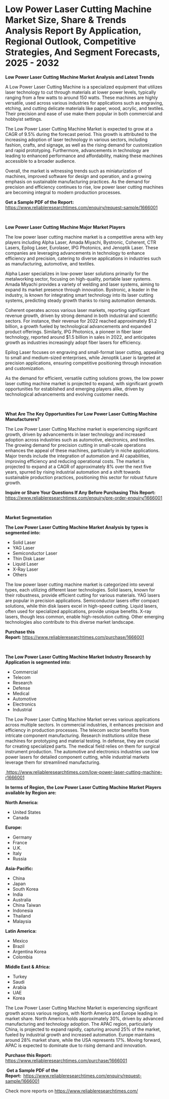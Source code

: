 <p><h1>Low Power Laser Cutting Machine Market Size, Share & Trends Analysis Report By Application, Regional Outlook, Competitive Strategies, And Segment Forecasts, 2025 - 2032</h1></p><p><strong>Low Power Laser Cutting Machine Market Analysis and Latest Trends</strong></p>
<p><p>A Low Power Laser Cutting Machine is a specialized equipment that utilizes laser technology to cut through materials at lower power levels, typically ranging from a few watts to around 150 watts. These machines are highly versatile, used across various industries for applications such as engraving, etching, and cutting delicate materials like paper, wood, acrylic, and textiles. Their precision and ease of use make them popular in both commercial and hobbyist settings.</p><p>The Low Power Laser Cutting Machine Market is expected to grow at a CAGR of 9.5% during the forecast period. This growth is attributed to the increasing adoption of laser technology in various sectors, including fashion, crafts, and signage, as well as the rising demand for customization and rapid prototyping. Furthermore, advancements in technology are leading to enhanced performance and affordability, making these machines accessible to a broader audience.</p><p>Overall, the market is witnessing trends such as miniaturization of machines, improved software for design and operation, and a growing emphasis on sustainable manufacturing practices. As the demand for precision and efficiency continues to rise, low power laser cutting machines are becoming integral to modern production processes.</p></p>
<p><strong>Get a Sample PDF of the Report:&nbsp;</strong> <a href="https://www.reliableresearchtimes.com/enquiry/request-sample/1666001?utm_campaign=2822&utm_medium=2&utm_source=Github&utm_content=ia&utm_term=27022025&utm_id=low-power-laser-cutting-machine">https://www.reliableresearchtimes.com/enquiry/request-sample/1666001</a></p>
<p>&nbsp;</p>
<p><strong>Low Power Laser Cutting Machine Major Market Players</strong></p>
<p><p>The low power laser cutting machine market is a competitive arena with key players including Alpha Laser, Amada Miyachi, Bystronic, Coherent, CTR Lasers, Epilog Laser, Eurolaser, IPG Photonics, and Jenoptik Laser. These companies are leveraging advancements in technology to enhance efficiency and precision, catering to diverse applications in industries such as manufacturing, automotive, and textiles. </p><p>Alpha Laser specializes in low-power laser solutions primarily for the metalworking sector, focusing on high-quality, portable laser systems. Amada Miyachi provides a variety of welding and laser systems, aiming to expand its market presence through innovation. Bystronic, a leader in the industry, is known for integrating smart technology into its laser cutting systems, predicting steady growth thanks to rising automation demands.</p><p>Coherent operates across various laser markets, reporting significant revenue growth, driven by strong demand in both industrial and scientific sectors. For instance, their revenue for 2022 reached approximately $1.2 billion, a growth fueled by technological advancements and expanded product offerings. Similarly, IPG Photonics, a pioneer in fiber laser technology, reported around $1.5 billion in sales in 2022, and anticipates growth as industries increasingly adopt fiber lasers for efficiency.</p><p>Epilog Laser focuses on engraving and small-format laser cutting, appealing to small and medium-sized enterprises, while Jenoptik Laser is targeted at precision applications, ensuring competitive positioning through innovation and customization.</p><p>As the demand for efficient, versatile cutting solutions grows, the low power laser cutting machine market is projected to expand, with significant growth opportunities for established and emerging players alike, driven by technological advancements and evolving customer needs.</p></p>
<p>&nbsp;</p>
<p><strong>What Are The Key Opportunities For Low Power Laser Cutting Machine Manufacturers?</strong></p>
<p><p>The Low Power Laser Cutting Machine market is experiencing significant growth, driven by advancements in laser technology and increased adoption across industries such as automotive, electronics, and textiles. The growing demand for precision cutting in small-scale operations enhances the appeal of these machines, particularly in niche applications. Major trends include the integration of automation and AI capabilities, improving efficiency and reducing operational costs. The market is projected to expand at a CAGR of approximately 8% over the next five years, spurred by rising industrial automation and a shift towards sustainable production practices, positioning this sector for robust future growth.</p></p>
<p><strong>Inquire or Share Your Questions If Any Before Purchasing This Report:</strong> <a href="https://www.reliableresearchtimes.com/enquiry/pre-order-enquiry/1666001?utm_campaign=2822&utm_medium=2&utm_source=Github&utm_content=ia&utm_term=27022025&utm_id=low-power-laser-cutting-machine">https://www.reliableresearchtimes.com/enquiry/pre-order-enquiry/1666001</a></p>
<p>&nbsp;</p>
<p><strong>Market Segmentation</strong></p>
<p><strong>The Low Power Laser Cutting Machine Market Analysis by types is segmented into:</strong></p>
<p><ul><li>Solid Laser</li><li>YAG Laser</li><li>Semiconductor Laser</li><li>Thin Disk Laser</li><li>Liquid Laser</li><li>X-Ray Laser</li><li>Others</li></ul></p>
<p><p>The low power laser cutting machine market is categorized into several types, each utilizing different laser technologies. Solid lasers, known for their robustness, provide efficient cutting for various materials. YAG lasers are popular in precision applications. Semiconductor lasers offer compact solutions, while thin disk lasers excel in high-speed cutting. Liquid lasers, often used for specialized applications, provide unique benefits. X-ray lasers, though less common, enable high-resolution cutting. Other emerging technologies also contribute to this diverse market landscape.</p></p>
<p><strong>Purchase this Report:&nbsp;</strong><a href="https://www.reliableresearchtimes.com/purchase/1666001?utm_campaign=2822&utm_medium=2&utm_source=Github&utm_content=ia&utm_term=27022025&utm_id=low-power-laser-cutting-machine">https://www.reliableresearchtimes.com/purchase/1666001</a></p>
<p>&nbsp;</p>
<p><strong>The Low Power Laser Cutting Machine Market Industry Research by Application is segmented into:</strong></p>
<p><ul><li>Commercial</li><li>Telecom</li><li>Research</li><li>Defense</li><li>Medical</li><li>Automotive</li><li>Electronics</li><li>Industrial</li></ul></p>
<p><p>The Low Power Laser Cutting Machine Market serves various applications across multiple sectors. In commercial industries, it enhances precision and efficiency in production processes. The telecom sector benefits from intricate component manufacturing. Research institutions utilize these machines for prototyping and material testing. In defense, they are crucial for creating specialized parts. The medical field relies on them for surgical instrument production. The automotive and electronics industries use low power lasers for detailed component cutting, while industrial markets leverage them for streamlined manufacturing.</p></p>
<p><a href="https://www.reliableresearchtimes.com/low-power-laser-cutting-machine-r1666001?utm_campaign=2822&utm_medium=2&utm_source=Github&utm_content=ia&utm_term=27022025&utm_id=low-power-laser-cutting-machine">&nbsp;https://www.reliableresearchtimes.com/low-power-laser-cutting-machine-r1666001</a></p>
<p><strong>In terms of Region, the Low Power Laser Cutting Machine Market Players available by Region are:</strong></p>
<p>
    <p> <strong> North America: </strong>
        <ul>
            <li>United States</li>
            <li>Canada</li>
        </ul>
        </p> 
    <p> <strong> Europe: </strong>
        <ul>
            <li>Germany</li>
            <li>France</li>
            <li>U.K.</li>
            <li>Italy</li>
            <li>Russia</li>
        </ul>
        </p> 
    <p> <strong> Asia-Pacific: </strong>
        <ul>
            <li>China</li>
            <li>Japan</li>
            <li>South Korea</li>
            <li>India</li>
            <li>Australia</li>
            <li>China Taiwan</li>
            <li>Indonesia</li>
            <li>Thailand</li>
            <li>Malaysia</li>
        </ul>
        </p> 
    <p> <strong> Latin America: </strong>
        <ul>
            <li>Mexico</li>
            <li>Brazil</li>
            <li>Argentina Korea</li>
            <li>Colombia</li>
        </ul>
        </p> 
    <p> <strong> Middle East & Africa: </strong>
        <ul>
            <li>Turkey</li>
            <li>Saudi</li>
            <li>Arabia</li>
            <li>UAE</li>
            <li>Korea</li>
        </ul>
    </p>
    </p>
<p><p>The Low Power Laser Cutting Machine Market is experiencing significant growth across various regions, with North America and Europe leading in market share. North America holds approximately 30%, driven by advanced manufacturing and technology adoption. The APAC region, particularly China, is projected to expand rapidly, capturing around 25% of the market, fueled by industrial growth and increased automation. Europe maintains around 28% market share, while the USA represents 17%. Moving forward, APAC is expected to dominate due to rising demand and innovation.</p></p>
<p><strong>Purchase this Report: </strong><a href="https://www.reliableresearchtimes.com/purchase/1666001?utm_campaign=2822&utm_medium=2&utm_source=Github&utm_content=ia&utm_term=27022025&utm_id=low-power-laser-cutting-machine">https://www.reliableresearchtimes.com/purchase/1666001</a></p>
<p>&nbsp;<strong>Get a Sample PDF of the Report:&nbsp;&nbsp;</strong><a href="https://www.reliableresearchtimes.com/enquiry/request-sample/1666001?utm_campaign=2822&utm_medium=2&utm_source=Github&utm_content=ia&utm_term=27022025&utm_id=low-power-laser-cutting-machine">https://www.reliableresearchtimes.com/enquiry/request-sample/1666001</a></p>
<p><strong></strong></p>
<p>Check more reports on <a href="https://www.reliableresearchtimes.com/?utm_campaign=2822&utm_medium=2&utm_source=Github&utm_content=ia&utm_term=27022025&utm_id=low-power-laser-cutting-machine">https://www.reliableresearchtimes.com/</a></p>